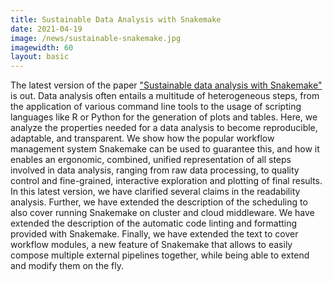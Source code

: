 ```yaml
---
title: Sustainable Data Analysis with Snakemake
date: 2021-04-19
image: /news/sustainable-snakemake.jpg
imagewidth: 60
layout: basic
---
```

The latest version of the paper ["Sustainable data analysis with Snakemake"](10.12688/f1000research.29032.2) is out.
Data analysis often entails a multitude of heterogeneous steps, from the application of various command line tools to the usage of scripting languages like R or Python for the generation of plots and tables. Here, we analyze the properties needed for a data analysis to become reproducible, adaptable, and transparent. We show how the popular workflow management system Snakemake can be used to guarantee this, and how it enables an ergonomic, combined, unified representation of all steps involved in data analysis, ranging from raw data processing, to quality control and fine-grained, interactive exploration and plotting of final results.
In this latest version, we have clarified several claims in the readability analysis. Further, we have extended the description of the scheduling to also cover running Snakemake on cluster and cloud middleware. We have extended the description of the automatic code linting and formatting provided with Snakemake. Finally, we have extended the text to cover workflow modules, a new feature of Snakemake that allows to easily compose multiple external pipelines together, while being able to extend and modify them on the fly.

